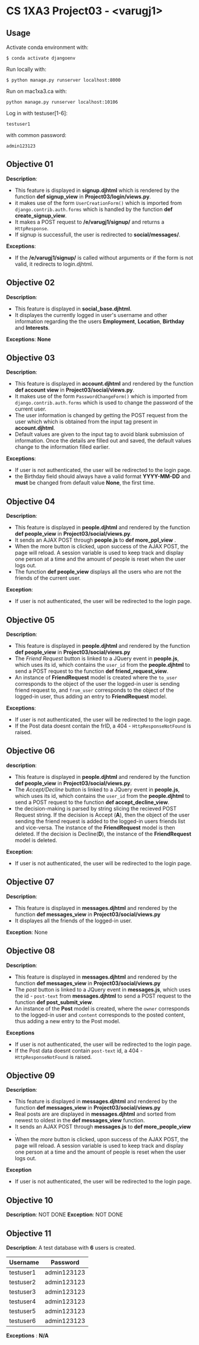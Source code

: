 # CS 1XA3 Project03 - <**varugj1**>
## Usage

Activate conda environment with:
```
$ conda activate djangoenv
```
Run locally with:
```
$ python manage.py runserver localhost:8000
```
Run on mac1xa3.ca with:
```
python manage.py runserver localhost:10106
```
Log in with testuser[1-6]:
```
testuser1
```
with common password:
```
admin123123
```

## Objective 01
**Description**: 
- This feature is displayed in **signup.djhtml** which is rendered by the function **def signup_view** in **Project03/login/views.py**.
- it makes use of the form ```UserCreationForm()``` which is imported from ```django.contrib.auth.forms``` which is handled by the function **def create_signup_view**.
- It makes a POST request to **/e/varugj1/signup/** and returns a ```HttpResponse```.
- If signup is successfull, the user is redirected to **social/messages/**.

**Exceptions**:
- If the **/e/varugj1/signup/** is called without arguments or if the form is not valid, it redirects to login.djhtml.


## Objective 02
**Description**:
- This feature is displayed in **social_base.djhtml**.
- It displayes the currently logged in user's username and other information regarding the the users **Employment**, **Location**, **Birthday** and **Interests**.

**Exceptions**: **None**

## Objective 03
**Description**:
- This feature is displayed in **account.djhtml** and rendered by the function **def account view** in **Project03/social/views.py**.
- It makes use of the form ```PasswordChangeForm()``` which is imported from ```django.contrib.auth.forms``` which is used to change the password of the current user.
- The user information is changed by getting the POST request from the user which which is obtained from the input tag present in **account.djhtml**.
- Default values are given to the input tag to avoid blank submission of information. Once the details are filled out and saved, the default values change to the information filled earlier.

**Exceptions**:
- If user is not authenticated, the user will be redirected to the login page.
- the Birthday field should always have a valid format **YYYY-MM-DD** and **must** be changed from default value **None**, the first time.

## Objective 04
**Description**:
- This feature is displayed in **people.djhtml** and rendered by the function **def people_view** in **Project03/social/views.py**.
- It sends an AJAX POST through **people.js** to **def more_ppl_view** . 
- When the more button is clicked, upon success of the AJAX POST, the page will reload. A session variable is used to keep track and display one person at a time and the amount of people is reset when the user logs out.
- The function **def people_view** displays all the users who are not the friends of the current user.

**Exception**:
- If user is not authenticated, the user will be redirected to the login page.

## Objective 05
**Description**:
- This feature is displayed in **people.djhtml** and rendered by the function **def people_view** in **Project03/social/views.py**
- The *Friend Request* button is linked to a JQuery event in **people.js**, which uses its id, which contains the ```user_id``` from the **people.djhtml** to send a POST request to the function **def friend_request_view**.
- An instance of **FriendRequest** model is created where the ```to_user``` corresponds to the object of the user the logged-in user is sending friend request to, and ```from_user``` corresponds to the object of the logged-in user, thus adding an entry to **FriendRequest** model.

**Exceptions**:
- If user is not authenticated, the user will be redirected to the login page.
- If the Post data doesnt contain the frID, a 404 - ```HttpResponseNotFound``` is raised.

## Objective 06
**description**:
- This feature is displayed in **people.djhtml** and rendered by the function **def people_view** in **Project03/social/views.py**.
- The *Accept/Decline* button is linked to a JQuery event in **people.js**, which uses its id, which contains the ```user_id``` from the **people.djhtml** to send a POST request to the function **def accept_decline_view**.
- the decision-making is parsed by string slicing the recieved POST Request string. If the decision is Accept (**A**), then the object of the user sending the friend request is added to the logged-in users friends list and vice-versa. The instance of the **FriendRequest** model is then deleted. If the decision is Decline(**D**), the instance of the **FriendRequest** model is deleted.

**Exception**:
- If user is not authenticated, the user will be redirected to the login page.


## Objective 07
**Description**:
- This feature is displayed in **messages.djhtml** and rendered by the function **def messages_view** in **Project03/social/views.py**
- It displayes all the friends of the logged-in user.

**Exception**: None

## Objective 08
**Description**:
- This feature is displayed in **messages.djhtml** and rendered by the function **def messages_view** in **Project03/social/views.py**
- The *post* button is linked to a JQuery event in **messages.js**, which uses the id - ```post-text``` from **messages.djhtml** to send a POST request to the function **def post_submit_view**.
- An instance of the **Post** model is created, where the ```owner``` corresponds to the logged-in user and ```content``` corresponds to the posted content, thus adding a new entry to the Post model.

**Exceptions**
- If user is not authenticated, the user will be redirected to the login page.
- If the Post data doesnt contain ```post-text``` id, a 404 - ```HttpResponseNotFound``` is raised.

## Objective 09
**Description**:
- This feature is displayed in **messages.djhtml** and rendered by the function **def messages_view** in **Project03/social/views.py**
- Real posts are are displayed in **messages.djhtml** and sorted from newest to oldest in the **def messages_view** function.
- It sends an AJAX POST through **messages.js** to **def more_people_view** .
- When the *more* button is clicked, upon success of the AJAX POST, the page will reload. A session variable is used to keep track and display one person at a time and the amount of people is reset when the user logs out.

**Exception**
- If user is not authenticated, the user will be redirected to the login page.

## Objective 10
**Description**: NOT DONE
**Exception**: NOT DONE

## Objective 11
**Description**:
 A test database with **6** users is created. 

| Username | Password |
| ------ | ------ |
| testuser1 | admin123123|
| testuser2 | admin123123|
| testuser3 | admin123123|
| testuser4 | admin123123|
| testuser5 | admin123123|
| testuser6 | admin123123|

**Exceptions** : **N/A**
